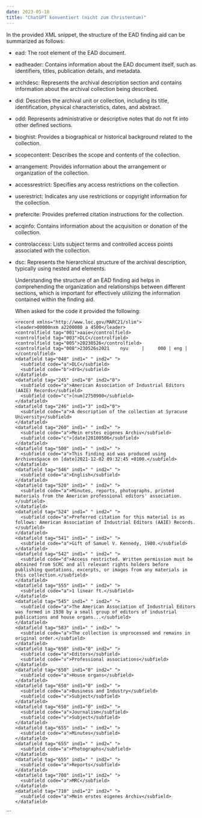 ```yaml
---
date: 2023-05-10
title: "ChatGPT konventiert (nicht zum Christentum)"
---
```


In the provided XML snippet, the structure of the EAD finding aid can be summarized as follows:

- ead: The root element of the EAD document.
- eadheader: Contains information about the EAD document itself, such as identifiers, titles, publication details, and metadata.
- archdesc: Represents the archival description section and contains information about the archival collection being described.
- did: Describes the archival unit or collection, including its title, identification, physical characteristics, dates, and abstract.
- odd: Represents administrative or descriptive notes that do not fit into other defined sections.
- bioghist: Provides a biographical or historical background related to the collection.
- scopecontent: Describes the scope and contents of the collection.
- arrangement: Provides information about the arrangement or organization of the collection.
- accessrestrict: Specifies any access restrictions on the collection.
- userestrict: Indicates any use restrictions or copyright information for the collection.
- prefercite: Provides preferred citation instructions for the collection.
- acqinfo: Contains information about the acquisition or donation of the collection.
- controlaccess: Lists subject terms and controlled access points associated with the collection.
- dsc: Represents the hierarchical structure of the archival description, typically using nested <c> and <dsc> elements.

  
  Understanding the structure of an EAD finding aid helps in comprehending the organization and relationships between different sections, which is important for effectively utilizing the information contained within the finding aid.

  When asked for the code it provided the following:
  
  ```
  <record xmlns="http://www.loc.gov/MARC21/slim">  
  <leader>00000nxm a2200000 a 4500</leader>  
  <controlfield tag="001">aaie</controlfield>  
  <controlfield tag="003">DLC</controlfield>  
  <controlfield tag="005">20230526</controlfield>  
  <controlfield tag="008">230526s2021    nyu     |     000 | eng |</controlfield>  
  <datafield tag="040" ind1=" " ind2=" ">  
    <subfield code="a">DLC</subfield>
    <subfield code="b">drb</subfield>
  </datafield>
  <datafield tag="245" ind1="0" ind2="0">
    <subfield code="a">American Association of Industrial Editors (AAIE) Records</subfield>
    <subfield code="c">[num]2750900</subfield>
  </datafield>
  <datafield tag="246" ind1="3" ind2="0">
    <subfield code="a">A description of the collection at Syracuse University</subfield>
  </datafield>
  <datafield tag="260" ind1=" " ind2=" ">
    <subfield code="a">Mein erstes eigenes Archiv</subfield>
    <subfield code="c">[date]20100506</subfield>
  </datafield>
  <datafield tag="500" ind1=" " ind2=" ">
    <subfield code="a">This finding aid was produced using ArchivesSpace on [date]2021-12-02 09:32:45 +0100.</subfield>
  </datafield>
  <datafield tag="546" ind1=" " ind2=" ">
    <subfield code="a">English</subfield>
  </datafield>
  <datafield tag="520" ind1=" " ind2=" ">
    <subfield code="a">Minutes, reports, photographs, printed materials from the American professional editors' association.</subfield>
  </datafield>
  <datafield tag="524" ind1=" " ind2=" ">
    <subfield code="a">Preferred citation for this material is as follows: American Association of Industrial Editors (AAIE) Records.</subfield>
  </datafield>
  <datafield tag="541" ind1=" " ind2=" ">
    <subfield code="a">Gift of Samuel V. Kennedy, 1980.</subfield>
  </datafield>
  <datafield tag="542" ind1=" " ind2=" ">
    <subfield code="d">Access restricted. Written permission must be obtained from SCRC and all relevant rights holders before publishing quotations, excerpts, or images from any materials in this collection.</subfield>
  </datafield>
  <datafield tag="555" ind1=" " ind2=" ">
    <subfield code="a">1 linear ft.</subfield>
  </datafield>
  <datafield tag="545" ind1=" " ind2=" ">
    <subfield code="a">The American Association of Industrial Editors was formed in 1938 by a small group of editors of industrial publications and house organs...</subfield>
  </datafield>
  <datafield tag="583" ind1=" " ind2=" ">
    <subfield code="a">The collection is unprocessed and remains in original order.</subfield>
  </datafield>
  <datafield tag="650" ind1="0" ind2=" ">
    <subfield code="a">Editors</subfield>
    <subfield code="v">Professional associations</subfield>
  </datafield>
  <datafield tag="650" ind1="0" ind2=" ">
    <subfield code="a">House organs</subfield>
  </datafield>
  <datafield tag="650" ind1="0" ind2=" ">
    <subfield code="a">Business and Industry</subfield>
    <subfield code="v">Subject</subfield>
  </datafield>
  <datafield tag="650" ind1="0" ind2=" ">
    <subfield code="a">Journalism</subfield>
    <subfield code="v">Subject</subfield>
  </datafield>
  <datafield tag="655" ind1=" " ind2=" ">
    <subfield code="a">Minutes</subfield>
  </datafield>
  <datafield tag="655" ind1=" " ind2=" ">
    <subfield code="a">Photographs</subfield>
  </datafield>
  <datafield tag="655" ind1=" " ind2=" ">
    <subfield code="a">Reports</subfield>
  </datafield>
  <datafield tag="700" ind1="1" ind2=" ">
    <subfield code="a">MRC</subfield>
  </datafield>
  <datafield tag="710" ind1="2" ind2=" ">
    <subfield code="a">Mein erstes eigenes Archiv</subfield>
  </datafield>
</record>
```
